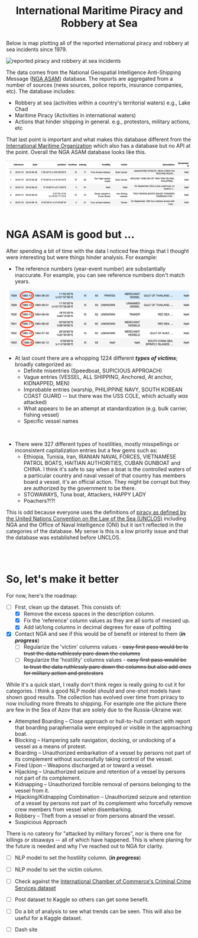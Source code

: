 <br>

#  <p align="center">International Maritime Piracy and Robbery at Sea </p>

Below is map plotting all of the reported international piracy and robbery at sea incidents since 1979.

![reported piracy and robbery at sea incidents](images/updated_events.png "All international piracy and robbery at sea events since 1979")

The data comes from the National Geospatial Intelligence Anti-Shipping Message ([NGA ASAM](https://msi.nga.mil/Piracy)) database. The reports are aggregated from a number of sources (news sources, police reports, insurance companies, etc). The database includes:
- Robbery at sea (activities within a country's territorial waters) e.g., Lake Chad
- Maritime Piracy (Activities in international waters)
- Actions that hinder shipping in general. e.g., protestors, military actions, etc

That last point is important and what makes this database different from the [International Maritime Organization](https://gisis.imo.org/Public/) which also has a database but no API at the point. Overall the NGA ASAM database looks like this.

![raw data](images/imported_raw_data.png "pandas dataframe of NGA ASAM database")
<br>
<br>
# NGA ASAM is good but ...
After spending a bit of time with the data I noticed few things that I thought were interesting but were things hinder analysis. For example:


* The reference numbers (year-event number) are substantially inaccurate. For example, you can see reference numbers don't match years.

![Reference-Date Discrepancies](images/reference-date_discrepencies.png "Reference-Date Discrepancies")


* At last count there are a whopping 1224 different ***types of victims***; broadly categorized as:
    - Definite misentries (Speedboat, SUPICIOUS APPROACH) 
    - Vague entries (VESSEL, ALL SHIPPING, Anchored, At anchor,  KIDNAPPED, MEN)
    - Improbable entries (warship, PHILIPPINE NAVY, SOUTH KOREAN COAST GUARD -- but there was the USS COLE, which actually *was* attacked)
    - What appears to be an attempt at standardization (e.g. bulk carrier, fishing vessel)
    - Specific vessel names

<br>

* There were 327 different types of hostilities, mostly misspellings or inconsistent capitalization entries but a few gems such as:
    - Ethiopia, Tunisia, Iran, IRANIAN NAVAL FORCES, VIETNAMESE PATROL BOATS, HAITIAN AUTHORITIES, CUBAN GUNBOAT and CHINA. I think it's safe to say when a boat is the controlled waters of a particular country and naval vessel of that country has members board a vessel, it's an official action. They might be corrupt but they are authorized by the government to be there.
    - STOWAWAYS, Tuna boat, Attackers, HAPPY LADY
    - Poachers?!?!

This is odd because everyone uses the definitions of [piracy as defined by the United Nations Convention on the Law of the Sea (UNCLOS)](https://www.un.org/Depts/los/piracy/piracy.htm) including NGA and the Office of Naval Intelligence (ONI) but it isn't reflected in the categories of the database. My sense is this is a low priority issue and that the database was established before UNCLOS.

<br>
<br>


# So, let's make it better

For now, here's the roadmap:
-  [ ] First, clean up the dataset. This consists of:
    - [x] Remove the excess spaces in the description column.
    - [x] Fix the 'reference' column values as they are all sorts of messed up.
    - [x] Add lat/long columns in decimal degrees for ease of poltting
- [x] Contact NGA and see if this would be of benefit or interest to them (***in progress***)
    - [ ] Regularize the 'victim' columns values  - ~~easy first pass would be to trust the data ruthlessly pare down the columns~~
    - [ ] Regularize the 'hostility' columns values - ~~easy first pass would be to trust the data ruthlessly pare down the columns but also add ones for military action and protestors~~
  
While it's a quick start, I really don't think regex is really going to cut it for categories. I think a good NLP model *should* and one-shot models have shown good results. The collection has evolved over time from priracy to now including more threats to shipping. For example one the picture there are few in the Sea of Azov that are solely due to the Russia-Ukraine war. 
    
 * Attempted Boarding – Close approach or hull-to-hull contact with report that boarding
paraphernalia were employed or visible in the approaching boat.
 * Blocking – Hampering safe navigation, docking, or undocking of a vessel as a means of protest.
 * Boarding – Unauthorized embarkation of a vessel by persons not part of its complement without
successfully taking control of the vessel.
 * Fired Upon – Weapons discharged at or toward a vessel.
 * Hijacking – Unauthorized seizure and retention of a vessel by persons not part of its complement.
 * Kidnapping – Unauthorized forcible removal of persons belonging to the vessel from it.
 * Hijacking/Kidnapping Combination – Unauthorized seizure and retention of a vessel by persons not
part of its complement who forcefully remove crew members from vessel when disembarking.
 * Robbery – Theft from a vessel or from persons aboard the vessel.
 * Suspicious Approach

There is no cateory for "attacked by military forces", nor is there one for killings or stoaways -- all of which have happened. This is where planing for the future is needed and why I've reached out to NGA for clarity.
 
- [ ] NLP model to set the hostility column. (***in progress***)
- [ ] NLP model to set the victim column. 
- [ ] Check against the [International Chamber of Commerce's Criminal Crime Services dataset](www.icc-ccs.org)

- [ ] Post dataset to Kaggle so others can get some benefit.
- [ ] Do a bit of analysis to see what trends can be seen. This will also be useful for a Kaggle dataset.
- [ ] Dash site 

